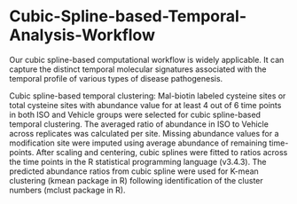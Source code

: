 # Cubic-Spline-based-Temporal-Analysis-Workflow

Our cubic spline-based computational workflow is widely applicable. It can capture the distinct temporal molecular signatures associated with the temporal profile of various types of disease pathogenesis. 

Cubic spline-based temporal clustering:
Mal-biotin labeled cysteine sites or total cysteine sites with abundance value for at least 4 out of 6 time points in both ISO and Vehicle groups were selected for cubic spline-based temporal clustering. The averaged ratio of abundance in ISO to Vehicle across replicates was calculated per site. Missing abundance values for a modification site were imputed using average abundance of remaining time-points. After scaling and centering, cubic splines were fitted to ratios across the time points in the R statistical programming language (v3.4.3). The predicted abundance ratios from cubic spline were used for K-mean clustering (kmean package in R) following identification of the cluster numbers (mclust package in R). 
